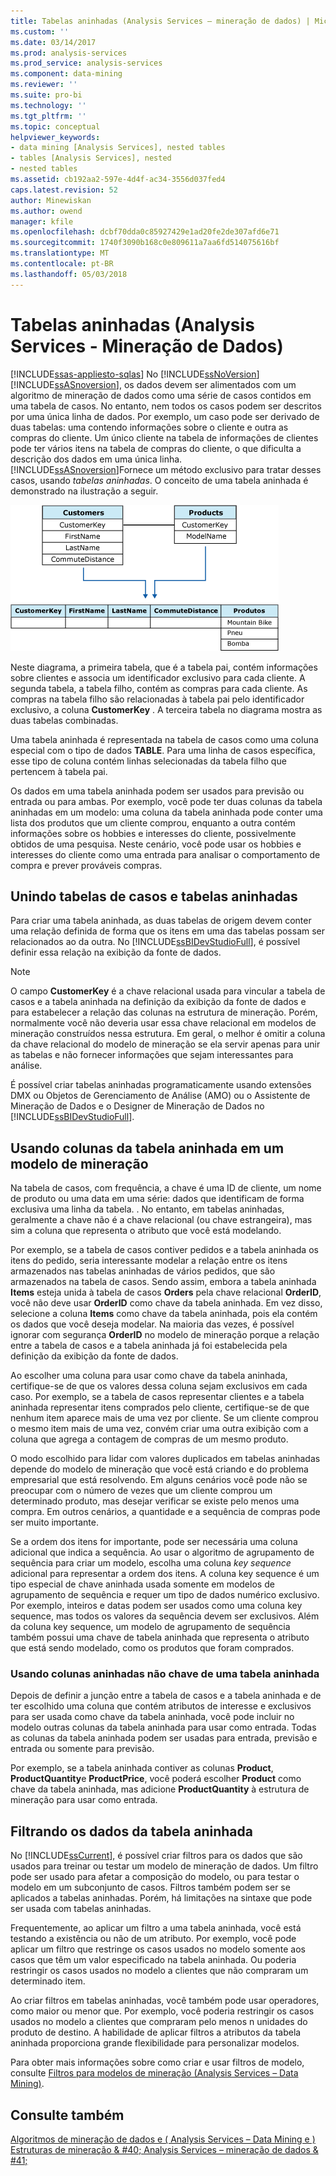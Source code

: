 ```yaml
---
title: Tabelas aninhadas (Analysis Services – mineração de dados) | Microsoft Docs
ms.custom: ''
ms.date: 03/14/2017
ms.prod: analysis-services
ms.prod_service: analysis-services
ms.component: data-mining
ms.reviewer: ''
ms.suite: pro-bi
ms.technology: ''
ms.tgt_pltfrm: ''
ms.topic: conceptual
helpviewer_keywords:
- data mining [Analysis Services], nested tables
- tables [Analysis Services], nested
- nested tables
ms.assetid: cb192aa2-597e-4d4f-ac34-3556d037fed4
caps.latest.revision: 52
author: Minewiskan
ms.author: owend
manager: kfile
ms.openlocfilehash: dcbf70dda0c85927429e1ad20fe2de307afd6e71
ms.sourcegitcommit: 1740f3090b168c0e809611a7aa6fd514075616bf
ms.translationtype: MT
ms.contentlocale: pt-BR
ms.lasthandoff: 05/03/2018
---
```

# <a name="nested-tables-analysis-services---data-mining"></a>Tabelas aninhadas (Analysis Services - Mineração de Dados)
[!INCLUDE[ssas-appliesto-sqlas](../../includes/ssas-appliesto-sqlas.md)]
  No [!INCLUDE[ssNoVersion](../../includes/ssnoversion-md.md)] [!INCLUDE[ssASnoversion](../../includes/ssasnoversion-md.md)], os dados devem ser alimentados com um algoritmo de mineração de dados como uma série de casos contidos em uma tabela de casos. No entanto, nem todos os casos podem ser descritos por uma única linha de dados. Por exemplo, um caso pode ser derivado de duas tabelas: uma contendo informações sobre o cliente e outra as compras do cliente. Um único cliente na tabela de informações de clientes pode ter vários itens na tabela de compras do cliente, o que dificulta a descrição dos dados em uma única linha. [!INCLUDE[ssASnoversion](../../includes/ssasnoversion-md.md)]Fornece um método exclusivo para tratar desses casos, usando *tabelas aninhadas*. O conceito de uma tabela aninhada é demonstrado na ilustração a seguir.  
  
 ![Duas tabelas combinadas com uma tabela aninhada](../../analysis-services/data-mining/media/nested-tables.gif "duas tabelas combinadas com uma tabela aninhada")  
  
 Neste diagrama, a primeira tabela, que é a tabela pai, contém informações sobre clientes e associa um identificador exclusivo para cada cliente. A segunda tabela, a tabela filho, contém as compras para cada cliente. As compras na tabela filho são relacionadas à tabela pai pelo identificador exclusivo, a coluna **CustomerKey** . A terceira tabela no diagrama mostra as duas tabelas combinadas.  
  
 Uma tabela aninhada é representada na tabela de casos como uma coluna especial com o tipo de dados **TABLE**. Para uma linha de casos específica, esse tipo de coluna contém linhas selecionadas da tabela filho que pertencem à tabela pai.  
  
 Os dados em uma tabela aninhada podem ser usados para previsão ou entrada ou para ambas. Por exemplo, você pode ter duas colunas da tabela aninhadas em um modelo: uma coluna da tabela aninhada pode conter uma lista dos produtos que um cliente comprou, enquanto a outra contém informações sobre os hobbies e interesses do cliente, possivelmente obtidos de uma pesquisa. Neste cenário, você pode usar os hobbies e interesses do cliente como uma entrada para analisar o comportamento de compra e prever prováveis compras.  
  
## <a name="joining-case-tables-and-nested-tables"></a>Unindo tabelas de casos e tabelas aninhadas  
 Para criar uma tabela aninhada, as duas tabelas de origem devem conter uma relação definida de forma que os itens em uma das tabelas possam ser relacionados ao da outra. No [!INCLUDE[ssBIDevStudioFull](../../includes/ssbidevstudiofull-md.md)], é possível definir essa relação na exibição da fonte de dados.  
  
> [!NOTE]  
>  O campo **CustomerKey** é a chave relacional usada para vincular a tabela de casos e a tabela aninhada na definição da exibição da fonte de dados e para estabelecer a relação das colunas na estrutura de mineração. Porém, normalmente você não deveria usar essa chave relacional em modelos de mineração construídos nessa estrutura. Em geral, o melhor é omitir a coluna da chave relacional do modelo de mineração se ela servir apenas para unir as tabelas e não fornecer informações que sejam interessantes para análise.  
  
 É possível criar tabelas aninhadas programaticamente usando extensões DMX ou Objetos de Gerenciamento de Análise (AMO) ou o Assistente de Mineração de Dados e o Designer de Mineração de Dados no [!INCLUDE[ssBIDevStudioFull](../../includes/ssbidevstudiofull-md.md)].  
  
## <a name="using-nested-table-columns-in-a-mining-model"></a>Usando colunas da tabela aninhada em um modelo de mineração  
 Na tabela de casos, com frequência, a chave é uma ID de cliente, um nome de produto ou uma data em uma série: dados que identificam de forma exclusiva uma linha da tabela. . No entanto, em tabelas aninhadas, geralmente a chave não é a chave relacional (ou chave estrangeira), mas sim a coluna que representa o atributo que você está modelando.  
  
 Por exemplo, se a tabela de casos contiver pedidos e a tabela aninhada os itens do pedido, seria interessante modelar a relação entre os itens armazenados nas tabelas aninhadas de vários pedidos, que são armazenados na tabela de casos. Sendo assim, embora a tabela aninhada **Items** esteja unida à tabela de casos **Orders** pela chave relacional **OrderID**, você não deve usar **OrderID** como chave da tabela aninhada. Em vez disso, selecione a coluna **Items** como chave da tabela aninhada, pois ela contém os dados que você deseja modelar. Na maioria das vezes, é possível ignorar com segurança **OrderID** no modelo de mineração porque a relação entre a tabela de casos e a tabela aninhada já foi estabelecida pela definição da exibição da fonte de dados.  
  
 Ao escolher uma coluna para usar como chave da tabela aninhada, certifique-se de que os valores dessa coluna sejam exclusivos em cada caso. Por exemplo, se a tabela de casos representar clientes e a tabela aninhada representar itens comprados pelo cliente, certifique-se de que nenhum item aparece mais de uma vez por cliente. Se um cliente comprou o mesmo item mais de uma vez, convém criar uma outra exibição com a coluna que agrega a contagem de compras de um mesmo produto.  
  
 O modo escolhido para lidar com valores duplicados em tabelas aninhadas depende do modelo de mineração que você está criando e do problema empresarial que está resolvendo. Em alguns cenários você pode não se preocupar com o número de vezes que um cliente comprou um determinado produto, mas desejar verificar se existe pelo menos uma compra. Em outros cenários, a quantidade e a sequência de compras pode ser muito importante.  
  
 Se a ordem dos itens for importante, pode ser necessária uma coluna adicional que indica a sequência. Ao usar o algoritmo de agrupamento de sequência para criar um modelo, escolha uma coluna *key sequence* adicional para representar a ordem dos itens. A coluna key sequence é um tipo especial de chave aninhada usada somente em modelos de agrupamento de sequência e requer um tipo de dados numérico exclusivo. Por exemplo, inteiros e datas podem ser usados como uma coluna key sequence, mas todos os valores da sequência devem ser exclusivos. Além da coluna key sequence, um modelo de agrupamento de sequência também possui uma chave de tabela aninhada que representa o atributo que está sendo modelado, como os produtos que foram comprados.  
  
### <a name="using-non-key-nested-columns-from-a-nested-table"></a>Usando colunas aninhadas não chave de uma tabela aninhada  
 Depois de definir a junção entre a tabela de casos e a tabela aninhada e de ter escolhido uma coluna que contém atributos de interesse e exclusivos para ser usada como chave da tabela aninhada, você pode incluir no modelo outras colunas da tabela aninhada para usar como entrada. Todas as colunas da tabela aninhada podem ser usadas para entrada, previsão e entrada ou somente para previsão.  
  
 Por exemplo, se a tabela aninhada contiver as colunas **Product**, **ProductQuantity**e **ProductPrice**, você poderá escolher **Product** como chave da tabela aninhada, mas adicione **ProductQuantity** à estrutura de mineração para usar como entrada.  
  
## <a name="filtering-nested-table-data"></a>Filtrando os dados da tabela aninhada  
 No [!INCLUDE[ssCurrent](../../includes/sscurrent-md.md)], é possível criar filtros para os dados que são usados para treinar ou testar um modelo de mineração de dados. Um filtro pode ser usado para afetar a composição do modelo, ou para testar o modelo em um subconjunto de casos. Filtros também podem ser se aplicados a tabelas aninhadas. Porém, há limitações na sintaxe que pode ser usada com tabelas aninhadas.  
  
 Frequentemente, ao aplicar um filtro a uma tabela aninhada, você está testando a existência ou não de um atributo. Por exemplo, você pode aplicar um filtro que restringe os casos usados no modelo somente aos casos que têm um valor especificado na tabela aninhada. Ou poderia restringir os casos usados no modelo a clientes que não compraram um determinado item.  
  
 Ao criar filtros em tabelas aninhadas, você também pode usar operadores, como maior ou menor que. Por exemplo, você poderia restringir os casos usados no modelo a clientes que compraram pelo menos n unidades do produto de destino. A habilidade de aplicar filtros a atributos da tabela aninhada proporciona grande flexibilidade para personalizar modelos.  
  
 Para obter mais informações sobre como criar e usar filtros de modelo, consulte [Filtros para modelos de mineração &#40;Analysis Services – Data Mining&#41;](../../analysis-services/data-mining/filters-for-mining-models-analysis-services-data-mining.md).  
  
## <a name="see-also"></a>Consulte também  
 [Algoritmos de mineração de dados e &#40; Analysis Services – Data Mining e &#41;](../../analysis-services/data-mining/data-mining-algorithms-analysis-services-data-mining.md)   
 [Estruturas de mineração & #40; Analysis Services – mineração de dados & #41;](../../analysis-services/data-mining/mining-structures-analysis-services-data-mining.md)  
  
  
